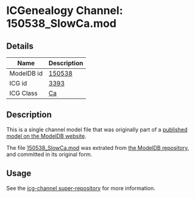 # ICGenealogy Channel: 150538\_SlowCa.mod

## Details

Name | Description
---- | -----------
ModelDB id | [150538](http://senselab.med.yale.edu/ModelDB/ShowModel.cshtml?model=150538)
ICG id | [3393](http://icg.neurotheory.ox.ac.uk/channels/3/3393)
ICG Class | [Ca](http://icg.neurotheory.ox.ac.uk/channels/3)

## Description

This is a single channel model file that was originally part of a [published model on the ModelDB website](http://senselab.med.yale.edu/mModelDB/ShowModel.cshtml?model=150538).

The file [150538\_SlowCa.mod](150538_SlowCa.mod) was extrated from [the ModelDB repository](http://senselab.med.yale.edu/ModelDB/ShowModel.cshtml?model=150538), and committed in its original form.

## Usage

See the [icg-channel super-repository](https://github.com/icgenealogy/icg-channels) for more information.